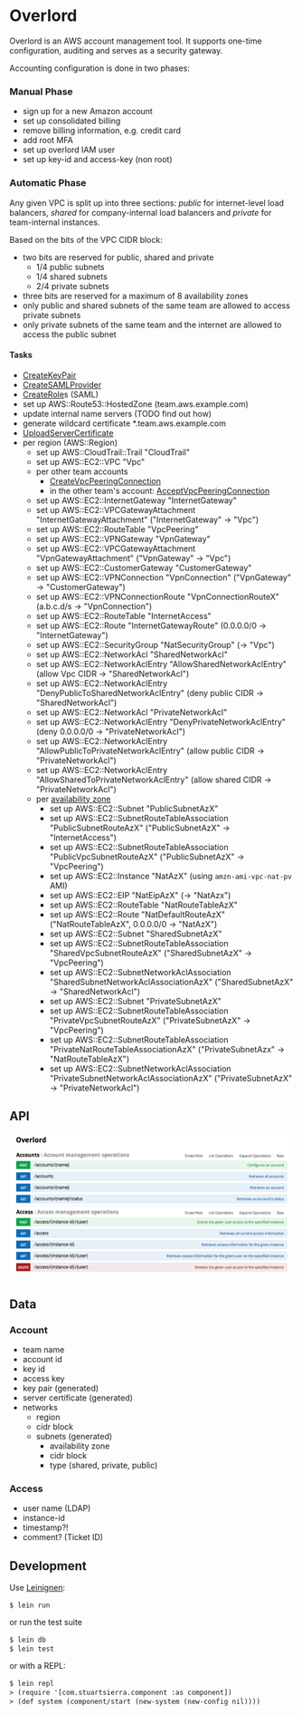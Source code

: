 # Overlord

Overlord is an AWS account management tool. It supports one-time configuration, auditing and serves as a security gateway.

Accounting configuration is done in two phases:

### Manual Phase

- sign up for a new Amazon account
- set up consolidated billing
- remove billing information, e.g. credit card
- add root MFA
- set up overlord IAM user
- set up key-id and access-key (non root)

### Automatic Phase

Any given VPC is split up into three sections: *public* for internet-level load balancers,
*shared* for company-internal load balancers and *private* for team-internal instances.

Based on the bits of the VPC CIDR block:

- two bits are reserved for public, shared and private
    - 1/4 public subnets
    - 1/4 shared subnets
    - 2/4 private subnets
- three bits are reserved for a maximum of 8 availability zones
- only public and shared subnets of the same team are allowed to access private subnets
- only private subnets of the same team and the internet are allowed to access the public subnet

#### Tasks

- [CreateKeyPair](http://docs.aws.amazon.com/AWSEC2/latest/APIReference/ApiReference-query-CreateKeyPair.html)
- [CreateSAMLProvider](http://docs.aws.amazon.com/IAM/latest/APIReference/API_CreateSAMLProvider.html)
- [CreateRole](http://docs.aws.amazon.com/IAM/latest/APIReference/API_CreateRole.html)s (SAML)
- set up AWS::Route53::HostedZone (team.aws.example.com)
- update internal name servers (TODO find out how)
- generate wildcard certificate \*.team.aws.example.com
- [UploadServerCertificate](http://docs.aws.amazon.com/IAM/latest/APIReference/API_UploadServerCertificate.html)
- per region (AWS::Region)
    - set up AWS::CloudTrail::Trail "CloudTrail"
    - set up AWS::EC2::VPC "Vpc"
    - per other team accounts
        - [CreateVpcPeeringConnection](http://docs.aws.amazon.com/AWSEC2/latest/APIReference/ApiReference-query-CreateVpcPeeringConnection.html)
        - in the other team's account: [AcceptVpcPeeringConnection](http://docs.aws.amazon.com/AWSEC2/latest/APIReference/ApiReference-query-AcceptVpcPeeringConnection.html)
    - set up AWS::EC2::InternetGateway "InternetGateway"
    - set up AWS::EC2::VPCGatewayAttachment "InternetGatewayAttachment" ("InternetGateway" → "Vpc")
    - set up AWS::EC2::RouteTable "VpcPeering"
    - set up AWS::EC2::VPNGateway "VpnGateway"
    - set up AWS::EC2::VPCGatewayAttachment "VpnGatewayAttachment" ("VpnGateway" → "Vpc")
    - set up AWS::EC2::CustomerGateway "CustomerGateway"
    - set up AWS::EC2::VPNConnection "VpnConnection" ("VpnGateway" → "CustomerGateway")
    - set up AWS::EC2::VPNConnectionRoute "VpnConnectionRouteX" (a.b.c.d/s → "VpnConnection")
    - set up AWS::EC2::RouteTable "InternetAccess"
    - set up AWS::EC2::Route "InternetGatewayRoute" (0.0.0.0/0 → "InternetGateway")
    - set up AWS::EC2::SecurityGroup "NatSecurityGroup" (→ "Vpc")
    - set up AWS::EC2::NetworkAcl "SharedNetworkAcl"
    - set up AWS::EC2::NetworkAclEntry "AllowSharedNetworkAclEntry" (allow Vpc CIDR → "SharedNetworkAcl")
    - set up AWS::EC2::NetworkAclEntry "DenyPublicToSharedNetworkAclEntry" (deny public CIDR → "SharedNetworkAcl")
    - set up AWS::EC2::NetworkAcl "PrivateNetworkAcl"
    - set up AWS::EC2::NetworkAclEntry "DenyPrivateNetworkAclEntry" (deny 0.0.0.0/0 → "PrivateNetworkAcl")
    - set up AWS::EC2::NetworkAclEntry "AllowPublicToPrivateNetworkAclEntry" (allow public CIDR → "PrivateNetworkAcl")
    - set up AWS::EC2::NetworkAclEntry "AllowSharedToPrivateNetworkAclEntry" (allow shared CIDR → "PrivateNetworkAcl")
    - per [availability zone](http://docs.aws.amazon.com/AWSEC2/latest/APIReference/ApiReference-query-DescribeAvailabilityZones.html)
        - set up AWS::EC2::Subnet "PublicSubnetAzX"
        - set up AWS::EC2::SubnetRouteTableAssociation "PublicSubnetRouteAzX" ("PublicSubnetAzX" → "InternetAccess")
        - set up AWS::EC2::SubnetRouteTableAssociation "PublicVpcSubnetRouteAzX" ("PublicSubnetAzX" → "VpcPeering")
        - set up AWS::EC2::Instance "NatAzX" (using `amzn-ami-vpc-nat-pv` AMI)
        - set up AWS::EC2::EIP "NatEipAzX" (→ "NatAzx")
        - set up AWS::EC2::RouteTable "NatRouteTableAzX"
        - set up AWS::EC2::Route "NatDefaultRouteAzX" ("NatRouteTableAzX", 0.0.0.0/0 → "NatAzX")
        - set up AWS::EC2::Subnet "SharedSubnetAzX"
        - set up AWS::EC2::SubnetRouteTableAssociation "SharedVpcSubnetRouteAzX" ("SharedSubnetAzX" → "VpcPeering")
        - set up AWS::EC2::SubnetNetworkAclAssociation "SharedSubnetNetworkAclAssociationAzX" ("SharedSubnetAzX" → "SharedNetworkAcl")
        - set up AWS::EC2::Subnet "PrivateSubnetAzX"
        - set up AWS::EC2::SubnetRouteTableAssociation "PrivateVpcSubnetRouteAzX" ("PrivateSubnetAzX" → "VpcPeering")
        - set up AWS::EC2::SubnetRouteTableAssociation "PrivateNatRouteTableAssociationAzX" ("PrivateSubnetAzx" → "NatRouteTableAzX")
        - set up AWS::EC2::SubnetNetworkAclAssociation "PrivateSubnetNetworkAclAssociationAzX" ("PrivateSubnetAzX" → "PrivateNetworkAcl")

## API

![API](docs/api.png)

## Data

### Account

- team name
- account id
- key id
- access key
- key pair (generated)
- server certificate (generated)
- networks
    - region
    - cidr block
    - subnets (generated)
        - availability zone
        - cidr block
        - type (shared, private, public)

### Access

- user name (LDAP)
- instance-id
- timestamp?!
- comment? (Ticket ID)

## Development

Use [Leinignen](http://leiningen.org/):

    $ lein run

or run the test suite

    $ lein db
    $ lein test

or with a REPL:

    $ lein repl
    > (require '[com.stuartsierra.component :as component])
    > (def system (component/start (new-system (new-config nil))))
